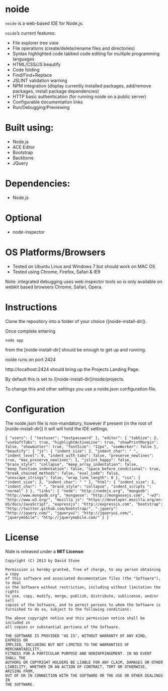 noide
====

`noide` is a web-based IDE for Node.js.

`noide`’s current features:

- File explorer tree view
- File operations (create/delete/rename files and directories)
- Syntax highlighted code tabbed code editing for multiple programming languages
- HTML/CSS/JS beautify
- Code folding
- Find/Find+Replace 
- JSLINT validation warning
- NPM integration (display currently installed packages, add/remove packages, install package dependencies)
- HTTP basic authentication (for running noide on a public server)
- Configurable documentation links
- Run/Debugging/Previewing

Built using:
=========================

- Node.js
- ACE Editor
- Bootstrap
- Backbone
- JQuery

Dependencies:
=========================
- Node.js

Optional
=========================
- node-inspector

OS Platforms/Browsers
=========================
- Tested on Ubuntu Linux and Windows 7 but should work on MAC OS
- Tested using Chrome, Firefox, Safari & IE9

Note: integrated debugging uses web inspector tools so is only available on webkit based browsers Chrome, Safari, Opera.

Instructions
============

Clone the repository into a folder of your choice ([noide-install-dir]).

Once complete entering

    node app

from the [noide-install-dir] should be enough to get up and running.


noide runs on port 2424

http://localhost:2424 should bring up the Projects Landing Page.



By default this is set to /[noide-install-dir]/noide/projects.

To change this and other settings you use a noide.json configuration file.


Configuration
=======
The noide.json file is non-mandatory, however if present (in the root of [noide-install-dir]) it will 
will hold the IDE settings.

`{
  "users": {
    "testuser": "testpassword"
  },
  "editor": {
    "tabSize": 2,
    "useSoftTabs": true,
    "highlightActiveLine": true,
    "showPrintMargin": false,
    "showGutter": true,
    "fontSize": "12px",
    "useWorker": false
  },
  "beautify": {
    "js": {
      "indent_size": 2,
      "indent_char": " ",
      "indent_level": 0,
      "indent_with_tabs": false,
      "preserve_newlines": true,
      "max_preserve_newlines": 1,
      "jslint_happy": false,
      "brace_style": "collapse",
      "keep_array_indentation": false,
      "keep_function_indentation": false,
      "space_before_conditional": true,
      "break_chained_methods": false,
      "eval_code": false,
      "unescape_strings": false,
      "wrap_line_length": 0
    },
    "css": {
      "indent_size": 2,
      "indent_char": " "
    },
    "html": {
      "indent_size": 2,
      "indent_char": " ",
      "brace_style": "collapse",
      "indent_scripts ": "normal"
    }
  },
  "links": {
    "node": "http://nodejs.org",
    "mongodb": "http://www.mongodb.org",
    "mongoose": "http://mongoosejs.com",
    "-w3": "http://www.w3.org/",
    "mozilla js": "https://developer.mozilla.org/en-US/docs/JavaScript",
    "expressjs": "http://expressjs.com",
    "bootstrap": "http://twitter.github.com/bootstrap/",
    "-jquery": "http://jquery.com/",
    "jqueryui": "http://jqueryui.com/",
    "jquerymobile": "http://jquerymobile.com/"
  }
}`

License
=======

Nide is released under a **MIT License**:

    Copyright (C) 2013 by David Stone
    
    Permission is hereby granted, free of charge, to any person obtaining a copy
    of this software and associated documentation files (the "Software"), to deal
    in the Software without restriction, including without limitation the rights
    to use, copy, modify, merge, publish, distribute, sublicense, and/or sell
    copies of the Software, and to permit persons to whom the Software is
    furnished to do so, subject to the following conditions:

    The above copyright notice and this permission notice shall be included in
    all copies or substantial portions of the Software.
    
    THE SOFTWARE IS PROVIDED "AS IS", WITHOUT WARRANTY OF ANY KIND, EXPRESS OR
    IMPLIED, INCLUDING BUT NOT LIMITED TO THE WARRANTIES OF MERCHANTABILITY,
    FITNESS FOR A PARTICULAR PURPOSE AND NONINFRINGEMENT. IN NO EVENT SHALL THE
    AUTHORS OR COPYRIGHT HOLDERS BE LIABLE FOR ANY CLAIM, DAMAGES OR OTHER
    LIABILITY, WHETHER IN AN ACTION OF CONTRACT, TORT OR OTHERWISE, ARISING FROM,
    OUT OF OR IN CONNECTION WITH THE SOFTWARE OR THE USE OR OTHER DEALINGS IN
    THE SOFTWARE.
